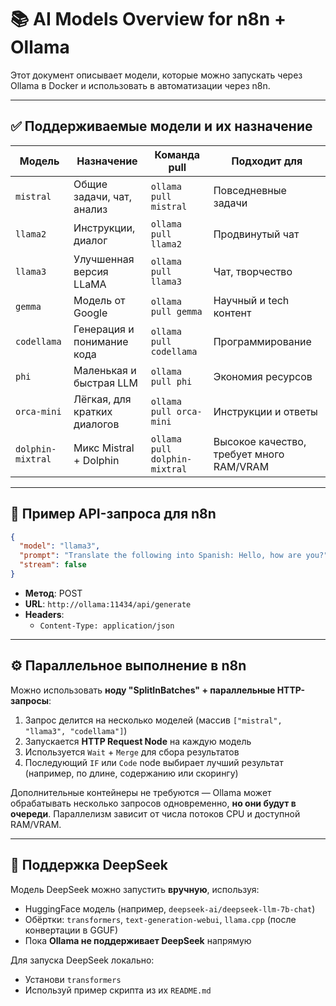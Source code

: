 
# 📚 AI Models Overview for n8n + Ollama

Этот документ описывает модели, которые можно запускать через Ollama в Docker и использовать в автоматизации через n8n.

---

## ✅ Поддерживаемые модели и их назначение

| Модель             | Назначение                          | Команда pull            | Подходит для |
|--------------------|--------------------------------------|--------------------------|--------------|
| `mistral`          | Общие задачи, чат, анализ            | `ollama pull mistral`   | Повседневные задачи |
| `llama2`           | Инструкции, диалог                   | `ollama pull llama2`    | Продвинутый чат |
| `llama3`           | Улучшенная версия LLaMA             | `ollama pull llama3`    | Чат, творчество |
| `gemma`            | Модель от Google                    | `ollama pull gemma`     | Научный и tech контент |
| `codellama`        | Генерация и понимание кода          | `ollama pull codellama` | Программирование |
| `phi`              | Маленькая и быстрая LLM             | `ollama pull phi`       | Экономия ресурсов |
| `orca-mini`        | Лёгкая, для кратких диалогов         | `ollama pull orca-mini` | Инструкции и ответы |
| `dolphin-mixtral`  | Микс Mistral + Dolphin              | `ollama pull dolphin-mixtral` | Высокое качество, требует много RAM/VRAM |

---

## 🔄 Пример API-запроса для n8n

```json
{
  "model": "llama3",
  "prompt": "Translate the following into Spanish: Hello, how are you?",
  "stream": false
}
```

- **Метод**: POST
- **URL**: `http://ollama:11434/api/generate`
- **Headers**:
  - `Content-Type: application/json`

---

## ⚙️ Параллельное выполнение в n8n

Можно использовать **ноду "SplitInBatches" + параллельные HTTP-запросы**:
1. Запрос делится на несколько моделей (массив `["mistral", "llama3", "codellama"]`)
2. Запускается **HTTP Request Node** на каждую модель
3. Используется `Wait` + `Merge` для сбора результатов
4. Последующий `IF` или `Code` node выбирает лучший результат (например, по длине, содержанию или скорингу)

Дополнительные контейнеры не требуются — Ollama может обрабатывать несколько запросов одновременно, **но они будут в очереди**. Параллелизм зависит от числа потоков CPU и доступной RAM/VRAM.

---

## 🧠 Поддержка DeepSeek

Модель DeepSeek можно запустить **вручную**, используя:
- HuggingFace модель (например, `deepseek-ai/deepseek-llm-7b-chat`)
- Обёртки: `transformers`, `text-generation-webui`, `llama.cpp` (после конвертации в GGUF)
- Пока **Ollama не поддерживает DeepSeek** напрямую

Для запуска DeepSeek локально:
- Установи `transformers`
- Используй пример скрипта из их `README.md`
